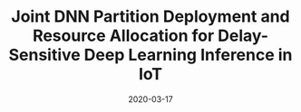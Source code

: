 ---
title: "Joint DNN Partition Deployment and Resource Allocation for Delay-Sensitive Deep Learning Inference in IoT"
authors:
- Wenchen He
- Shaoyong Guo
- Song Guo
- Xuesong Qiu
- Feng Qi

date: "2020-03-17"
doi: "10.1109/JIOT.2020.2981338"

# Publication type.
# 1 = Conference paper; 2 = Journal article;
# 3 = Preprint Paper; 4 = Report; 5 = Book; 6 = Book section;
# 7 = Thesis; 8 = Patent
publication_types: ["2"]

# Publication name and optional abbreviated publication name.
publication: "*IEEE Internet of Things Journal*"
publication_short: "IoTJ (JCR-Q1)"

url_pdf: https://ieeexplore.ieee.org/document/9039590
# url_code: ''
# url_dataset: ''
# url_poster: ''
# url_project: ''
# url_slides: ''
# url_video: ''

---